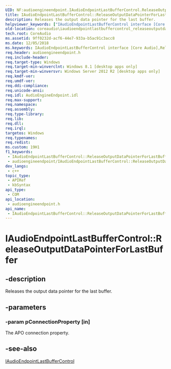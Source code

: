 ```yaml
---
UID: NF:audioengineendpoint.IAudioEndpointLastBufferControl.ReleaseOutputDataPointerForLastBuffer
title: IAudioEndpointLastBufferControl::ReleaseOutputDataPointerForLastBuffer (audioengineendpoint.h)
description: Releases the output data pointer for the last buffer.
helpviewer_keywords: ["IAudioEndpointLastBufferControl interface [Core Audio]","ReleaseOutputDataPointerForLastBuffer method","IAudioEndpointLastBufferControl.ReleaseOutputDataPointerForLastBuffer","IAudioEndpointLastBufferControl::ReleaseOutputDataPointerForLastBuffer","ReleaseOutputDataPointerForLastBuffer","ReleaseOutputDataPointerForLastBuffer method [Core Audio]","ReleaseOutputDataPointerForLastBuffer method [Core Audio]","IAudioEndpointLastBufferControl interface","audioengineendpoint/IAudioEndpointLastBufferControl::ReleaseOutputDataPointerForLastBuffer","coreaudio.iaudioendpointlastbuffercontrol_releaseoutputdatapointerforlastbuffer"]
old-location: coreaudio\iaudioendpointlastbuffercontrol_releaseoutputdatapointerforlastbuffer.htm
tech.root: CoreAudio
ms.assetid: 9ff0232d-acf6-44e7-933a-b5ac91c3acc8
ms.date: 12/05/2018
ms.keywords: IAudioEndpointLastBufferControl interface [Core Audio],ReleaseOutputDataPointerForLastBuffer method, IAudioEndpointLastBufferControl.ReleaseOutputDataPointerForLastBuffer, IAudioEndpointLastBufferControl::ReleaseOutputDataPointerForLastBuffer, ReleaseOutputDataPointerForLastBuffer, ReleaseOutputDataPointerForLastBuffer method [Core Audio], ReleaseOutputDataPointerForLastBuffer method [Core Audio],IAudioEndpointLastBufferControl interface, audioengineendpoint/IAudioEndpointLastBufferControl::ReleaseOutputDataPointerForLastBuffer, coreaudio.iaudioendpointlastbuffercontrol_releaseoutputdatapointerforlastbuffer
req.header: audioengineendpoint.h
req.include-header: 
req.target-type: Windows
req.target-min-winverclnt: Windows 8.1 [desktop apps only]
req.target-min-winversvr: Windows Server 2012 R2 [desktop apps only]
req.kmdf-ver: 
req.umdf-ver: 
req.ddi-compliance: 
req.unicode-ansi: 
req.idl: AudioEngineEndpoint.idl
req.max-support: 
req.namespace: 
req.assembly: 
req.type-library: 
req.lib: 
req.dll: 
req.irql: 
targetos: Windows
req.typenames: 
req.redist: 
ms.custom: 19H1
f1_keywords:
 - IAudioEndpointLastBufferControl::ReleaseOutputDataPointerForLastBuffer
 - audioengineendpoint/IAudioEndpointLastBufferControl::ReleaseOutputDataPointerForLastBuffer
dev_langs:
 - c++
topic_type:
 - APIRef
 - kbSyntax
api_type:
 - COM
api_location:
 - audioengineendpoint.h
api_name:
 - IAudioEndpointLastBufferControl::ReleaseOutputDataPointerForLastBuffer
---
```


# IAudioEndpointLastBufferControl::ReleaseOutputDataPointerForLastBuffer


## -description

Releases the output data pointer for the last buffer.

## -parameters

### -param pConnectionProperty [in]

The APO connection property.

## -see-also

<a href="/windows/desktop/api/audioengineendpoint/nn-audioengineendpoint-iaudioendpointlastbuffercontrol">IAudioEndpointLastBufferControl</a>

